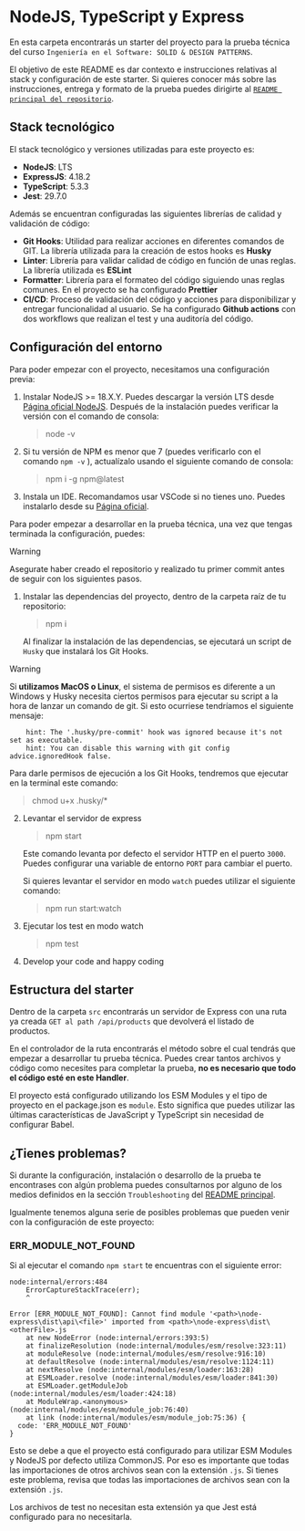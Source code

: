 # NodeJS, TypeScript y Express

En esta carpeta encontrarás un starter del proyecto para la prueba técnica del curso `Ingeniería en el Software: SOLID & DESIGN PATTERNS`.

El objetivo de este README es dar contexto e instrucciones relativas al stack y configuración de este starter. Si quieres conocer más sobre las instrucciones, entrega y formato de la prueba puedes dirigirte al [`README principal del repositorio`](../README.md).

## Stack tecnológico

El stack tecnológico y versiones utilizadas para este proyecto es:

-   **NodeJS**: LTS
-   **ExpressJS**: 4.18.2
-   **TypeScript**: 5.3.3
-   **Jest**: 29.7.0

Además se encuentran configuradas las siguientes librerías de calidad y validación de código:

-   **Git Hooks**: Utilidad para realizar acciones en diferentes comandos de GIT. La librería utilizada para la creación de estos hooks es **Husky**
-   **Linter**: Librería para validar calidad de código en función de unas reglas. La librería utilizada es **ESLint**
-   **Formatter**: Librería para el formateo del código siguiendo unas reglas comunes. En el proyecto se ha configurado **Prettier**
-   **CI/CD**: Proceso de validación del código y acciones para disponibilizar y entregar funcionalidad al usuario. Se ha configurado **Github actions** con dos workflows que realizan el test y una auditoría del código.

## Configuración del entorno

Para poder empezar con el proyecto, necesitamos una configuración previa:

1. Instalar NodeJS >= 18.X.Y. Puedes descargar la versión LTS desde [Página oficial NodeJS](https://nodejs.org/es/). Después de la instalación puedes verificar la versión con el comando de consola:

    > node -v

2. Si tu versión de NPM es menor que 7 (puedes verificarlo con el comando `npm -v` ), actualízalo usando el siguiente comando de consola:

    > npm i -g npm@latest

3. Instala un IDE. Recomandamos usar VSCode si no tienes uno. Puedes instalarlo desde su [Página oficial](https://code.visualstudio.com/).

Para poder empezar a desarrollar en la prueba técnica, una vez que tengas terminada la configuración, puedes:

> [!WARNING]
> Asegurate haber creado el repositorio y realizado tu primer commit antes de seguir con los siguientes pasos.

1. Instalar las dependencias del proyecto, dentro de la carpeta raíz de tu repositorio:

    > npm i

    Al finalizar la instalación de las dependencias, se ejecutará un script de `Husky` que instalará los Git Hooks.

> [!WARNING]
> Si **utilizamos MacOS o Linux**, el sistema de permisos es diferente a un Windows y Husky necesita ciertos permisos para ejecutar su script a la hora de lanzar un comando de git. Si esto ocurriese tendríamos el siguiente mensaje:

```console
    hint: The '.husky/pre-commit' hook was ignored because it's not set as executable.
    hint: You can disable this warning with git config advice.ignoredHook false.
```

Para darle permisos de ejecución a los Git Hooks, tendremos que ejecutar en la terminal este comando:

> chmod u+x .husky/\*

2. Levantar el servidor de express

    > npm start

    Este comando levanta por defecto el servidor HTTP en el puerto `3000`. Puedes configurar una variable de entorno `PORT` para cambiar el puerto.

    Si quieres levantar el servidor en modo `watch` puedes utilizar el siguiente comando:

    > npm run start:watch

3. Ejecutar los test en modo watch

    > npm test

4. Develop your code and happy coding

## Estructura del starter

Dentro de la carpeta `src` encontrarás un servidor de Express con una ruta ya creada `GET al path /api/products` que devolverá el listado de productos.

En el controlador de la ruta encontrarás el método sobre el cual tendrás que empezar a desarrollar tu prueba técnica. Puedes crear tantos archivos y código como necesites para completar la prueba, **no es necesario que todo el código esté en este Handler**.

El proyecto está configurado utilizando los ESM Modules y el tipo de proyecto en el package.json es `module`. Esto significa que puedes utilizar las últimas características de JavaScript y TypeScript sin necesidad de configurar Babel.

## ¿Tienes problemas?

Si durante la configuración, instalación o desarrollo de la prueba te encontrases con algún problema puedes consultarnos por alguno de los medios definidos en la sección `Troubleshooting` del [README principal](../README.md).

Igualmente tenemos alguna serie de posibles problemas que pueden venir con la configuración de este proyecto:

### ERR_MODULE_NOT_FOUND

Si al ejecutar el comando `npm start` te encuentras con el siguiente error:

```console
node:internal/errors:484
    ErrorCaptureStackTrace(err);
    ^

Error [ERR_MODULE_NOT_FOUND]: Cannot find module '<path>\node-express\dist\api\<file>' imported from <path>\node-express\dist\<otherFile>.js
    at new NodeError (node:internal/errors:393:5)
    at finalizeResolution (node:internal/modules/esm/resolve:323:11)
    at moduleResolve (node:internal/modules/esm/resolve:916:10)
    at defaultResolve (node:internal/modules/esm/resolve:1124:11)
    at nextResolve (node:internal/modules/esm/loader:163:28)
    at ESMLoader.resolve (node:internal/modules/esm/loader:841:30)
    at ESMLoader.getModuleJob (node:internal/modules/esm/loader:424:18)
    at ModuleWrap.<anonymous> (node:internal/modules/esm/module_job:76:40)
    at link (node:internal/modules/esm/module_job:75:36) {
  code: 'ERR_MODULE_NOT_FOUND'
}
```

Esto se debe a que el proyecto está configurado para utilizar ESM Modules y NodeJS por defecto utiliza CommonJS. Por eso es importante que todas las importaciones de otros archivos sean con la extensión `.js`. Si tienes este problema, revisa que todas las importaciones de archivos sean con la extensión `.js`.

Los archivos de test no necesitan esta extensión ya que Jest está configurado para no necesitarla.
